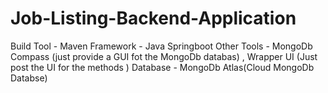 # Job-Listing-Backend-Application
Build Tool - Maven
Framework - Java Springboot
Other Tools - MongoDb Compass (just provide a GUI fot the MongoDb databas) , Wrapper UI (Just post the UI for the methods )
Database - MongoDb Atlas(Cloud MongoDb Databse)
